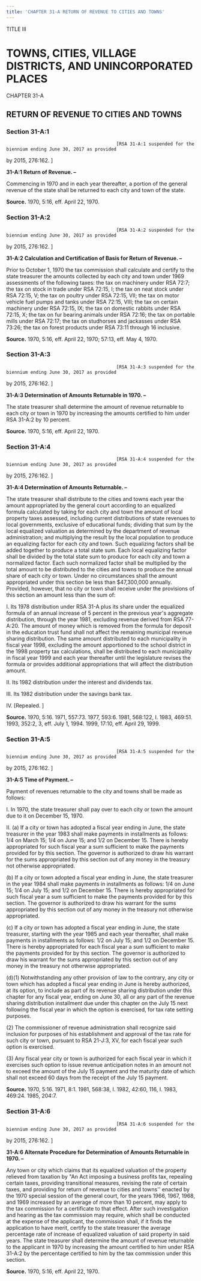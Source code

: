 ```yaml
---
title: 'CHAPTER 31-A RETURN OF REVENUE TO CITIES AND TOWNS'
---
```


TITLE III
                                             
TOWNS, CITIES, VILLAGE DISTRICTS, AND UNINCORPORATED PLACES
===========================================================

CHAPTER 31-A
                                             
RETURN OF REVENUE TO CITIES AND TOWNS
-------------------------------------

### Section 31-A:1


                                             


                                             [RSA 31-A:1 suspended for the biennium ending June 30, 2017 as provided
by 2015, 276:162.
                                             ]

 **31-A:1 Return of Revenue. –**
                                             
 Commencing in 1970 and in each year thereafter, a portion of the
general revenue of the state shall be returned to each city and town of
the state.

**Source.** 1970, 5:16, eff. April 22, 1970.

### Section 31-A:2


                                             


                                             [RSA 31-A:2 suspended for the biennium ending June 30, 2017 as provided
by 2015, 276:162.
                                             ]

 **31-A:2 Calculation and Certification of Basis for Return of
Revenue. –**
                                             
 Prior to October 1, 1970 the tax commission shall calculate and
certify to the state treasurer the amounts collected by each city and
town under 1969 assessments of the following taxes: the tax on machinery
under RSA 72:7; the tax on stock in trade under RSA 72:15, I; the tax on
neat stock under RSA 72:15, V; the tax on poultry under RSA 72:15, VII;
the tax on motor vehicle fuel pumps and tanks under RSA 72:15, VIII; the
tax on certain machinery under RSA 72:15, IX; the tax on domestic
rabbits under RSA 72:15, X; the tax on fur bearing animals under RSA
72:16; the tax on portable mills under RSA 72:17; the tax on studhorses
and jackasses under RSA 73:26; the tax on forest products under RSA
73:11 through 16 inclusive.

**Source.** 1970, 5:16, eff. April 22, 1970; 57:13, eff. May 4, 1970.

### Section 31-A:3


                                             


                                             [RSA 31-A:3 suspended for the biennium ending June 30, 2017 as provided
by 2015, 276:162.
                                             ]

 **31-A:3 Determination of Amounts Returnable in 1970. –**
                                             
 The state treasurer shall determine the amount of revenue returnable
to each city or town in 1970 by increasing the amounts certified to him
under RSA 31-A:2 by 10 percent.

**Source.** 1970, 5:16, eff. April 22, 1970.

### Section 31-A:4


                                             


                                             [RSA 31-A:4 suspended for the biennium ending June 30, 2017 as provided
by 2015, 276:162.
                                             ]

 **31-A:4 Determination of Amounts Returnable. –**
                                             
 The state treasurer shall distribute to the cities and towns each
year the amount appropriated by the general court according to an
equalized formula calculated by taking for each city and town the amount
of local property taxes assessed, including current distributions of
state revenues to local governments, exclusive of educational funds;
dividing that sum by the local equalized valuation as determined by the
department of revenue administration; and multiplying the result by the
local population to produce an equalizing factor for each city and town.
Such equalizing factors shall be added together to produce a total state
sum. Each local equalizing factor shall be divided by the total state
sum to produce for each city and town a normalized factor. Each such
normalized factor shall be multiplied by the total amount to be
distributed to the cities and towns to produce the annual share of each
city or town. Under no circumstances shall the amount appropriated under
this section be less than 
                                             $47,300,000 annually. Provided, however, that
no city or town shall receive under the provisions of this section an
amount less than the sum of:
                                             
 I. Its 1978 distribution under RSA 31-A plus its share under the
equalized formula of an annual increase of 5 percent in the previous
year's aggregate distribution, through the year 1981, excluding revenue
derived from RSA 77-A:20. The amount of money which is removed from the
formula for deposit in the education trust fund shall not affect the
remaining municipal revenue sharing distribution. The same amount
distributed to each municipality in fiscal year 1998, excluding the
amount apportioned to the school district in the 1998 property tax
calculations, shall be distributed to each municipality in fiscal year
1999 and each year thereafter until the legislature revises the formula
or provides additional appropriations that will affect the distribution
amount.
                                             
 II. Its 1982 distribution under the interest and dividends tax.
                                             
 III. Its 1982 distribution under the savings bank tax.
                                             
 IV. 
                                             [Repealed.
                                             ]

**Source.** 1970, 5:16. 1971, 557:73. 1977, 593:6. 1981, 568:122, I.
1983, 469:51. 1993, 352:2, 3, eff. July 1, 1994. 1999, 17:10, eff. April
29, 1999.

### Section 31-A:5


                                             


                                             [RSA 31-A:5 suspended for the biennium ending June 30, 2017 as provided
by 2015, 276:162.
                                             ]

 **31-A:5 Time of Payment. –**
                                             
 Payment of revenues returnable to the city and towns shall be made
as follows:
                                             
 I. In 1970, the state treasurer shall pay over to each city or town
the amount due to it on December 15, 1970.
                                             
 II. (a) If a city or town has adopted a fiscal year ending in June,
the state treasurer in the year 1983 shall make payments in installments
as follows: 1/4 on March 15; 1/4 on June 15; and 1/2 on December 15.
There is hereby appropriated for such fiscal year a sum sufficient to
make the payments provided for by this section. The governor is
authorized to draw his warrant for the sums appropriated by this section
out of any money in the treasury not otherwise appropriated.
                                             
 (b) If a city or town adopted a fiscal year ending in June, the
state treasurer in the year 1984 shall make payments in installments as
follows: 1/4 on June 15; 1/4 on July 15; and 1/2 on December 15. There
is hereby appropriated for such fiscal year a sum sufficient to make the
payments provided for by this section. The governor is authorized to
draw his warrant for the sums appropriated by this section out of any
money in the treasury not otherwise appropriated.
                                             
 (c) If a city or town has adopted a fiscal year ending in June,
the state treasurer, starting with the year 1985 and each year
thereafter, shall make payments in installments as follows: 1/2 on July
15; and 1/2 on December 15. There is hereby appropriated for each fiscal
year a sum sufficient to make the payments provided for by this section.
The governor is authorized to draw his warrant for the sums appropriated
by this section out of any money in the treasury not otherwise
appropriated.
                                             
 (d)(1) Notwithstanding any other provision of law to the
contrary, any city or town which has adopted a fiscal year ending in
June is hereby authorized, at its option, to include as part of its
revenue sharing distribution under this chapter for any fiscal year,
ending on June 30, all or any part of the revenue sharing distribution
installment due under this chapter on the July 15 next following the
fiscal year in which the option is exercised, for tax rate setting
purposes.
                                             
 (2) The commissioner of revenue administration shall recognize
said inclusion for purposes of his establishment and approval of the tax
rate for such city or town, pursuant to RSA 21-J:3, XV, for each fiscal
year such option is exercised.
                                             
 (3) Any fiscal year city or town is authorized for each fiscal
year in which it exercises such option to issue revenue anticipation
notes in an amount not to exceed the amount of the July 15 payment and
the maturity date of which shall not exceed 60 days from the receipt of
the July 15 payment.

**Source.** 1970, 5:16. 1971, 8:1. 1981, 568:38, I. 1982, 42:60, 116, I.
1983, 469:24. 1985, 204:7.

### Section 31-A:6


                                             


                                             [RSA 31-A:6 suspended for the biennium ending June 30, 2017 as provided
by 2015, 276:162.
                                             ]

 **31-A:6 Alternate Procedure for Determination of Amounts Returnable
in 1970. –**
                                             
 Any town or city which claims that its equalized valuation of the
property relieved from taxation by "An Act imposing a business profits
tax, repealing certain taxes, providing transitional measures, revising
the rate of certain taxes, and providing for return of revenue to cities
and towns'' enacted by the 1970 special session of the general court,
for the years 1966, 1967, 1968, and 1969 increased by an average of more
than 10 percent, may apply to the tax commission for a certificate to
that effect. After such investigation and hearing as the tax commission
may require, which shall be conducted at the expense of the applicant,
the commission shall, if it finds the application to have merit, certify
to the state treasurer the average percentage rate of increase of
equalized valuation of said property in said years. The state treasurer
shall determine the amount of revenue returnable to the applicant in
1970 by increasing the amount certified to him under RSA 31-A:2 by the
percentage certified to him by the tax commission under this section.

**Source.** 1970, 5:16, eff. April 22, 1970.

